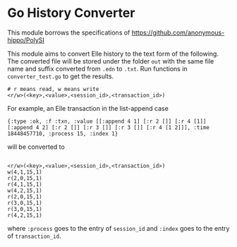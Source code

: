 # Go History Converter

This module borrows the specifications of <https://github.com/anonymous-hippo/PolySI>

This module aims to convert Elle history to the text form of the following. The converted file will be stored under the folder `out` with the same file name and suffix converted from `.edn` to `.txt`. Run functions in `converter_test.go` to get the results.

```
# r means read, w means write
<r/w>(<key>,<value>,<session_id>,<transaction_id>)
```

For example, an Elle transaction in the list-append case

```
{:type :ok, :f :txn, :value [[:append 4 1] [:r 2 []] [:r 4 [1]] [:append 4 2] [:r 2 []] [:r 3 []] [:r 3 []] [:r 4 [1 2]]], :time 18448457710, :process 15, :index 1}
```

will be converted to

```

<r/w>(<key>,<value>,<session_id>,<transaction_id>)
w(4,1,15,1)
r(2,0,15,1)
r(4,1,15,1)
w(4,2,15,1)
r(2,0,15,1)
r(3,0,15,1)
r(3,0,15,1)
r(4,2,15,1)
```

where `:process` goes to the entry of `session_id` and `:index` goes to the entry of `transaction_id`.


